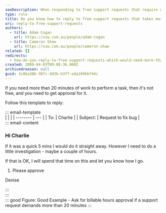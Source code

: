 ```yaml
---
seoDescription: When responding to free support requests that require more than 20 minutes of work, it's essential to seek approval for billable hours.
type: rule
title: Do you know how to reply to free support requests that takes more than 20 minutes?
uri: reply-to-free-support-requests
authors:
  - title: Adam Cogan
    url: https://ssw.com.au/people/adam-cogan
  - title: Cameron Shaw
    url: https://ssw.com.au/people/cameron-shaw
related: []
redirects:
  - how-do-you-reply-to-free-support-requests-which-would-need-more-than-20-minutes-work
created: 2009-04-03T09:08:36.000Z
archivedreason: null
guid: 3c8ba38b-30fc-4d3b-b3ff-eda169bb744c
---
```


If you need more than 20 minutes of work to perform a task, then it's not free, and you need to get approval for it.

Follow this template to reply:

<!--endintro-->

::: email-template  
| | |
| -------- | --- |
| To: | Charlie |
| Subject: | Request to fix bug |  
::: email-content

### Hi Charlie

If it was a quick 5 mins I would do it straight away. However I need to do a little investigation - maybe a couple of hours.

If that is OK, I will spend that time on this and let you know how I go.

1. Please approve

Denise

:::  
:::  
::: good
Figure: Good Example - Ask for billable hours approval if a support request demands more than 20 minutes
:::

